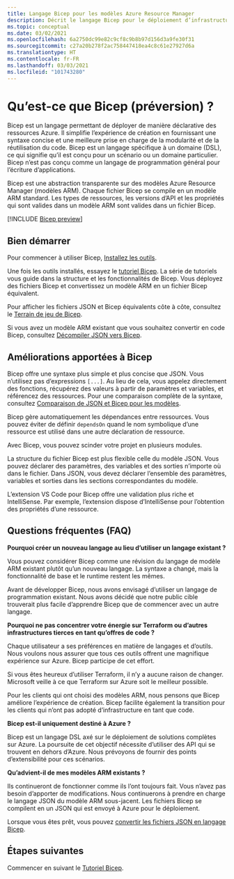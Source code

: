 ```yaml
---
title: Langage Bicep pour les modèles Azure Resource Manager
description: Décrit le langage Bicep pour le déploiement d’infrastructure sur Azure via des modèles Azure Resource Manager.
ms.topic: conceptual
ms.date: 03/02/2021
ms.openlocfilehash: 6a2750dc99e82c9cf8c9b8b97d156d3a9fe30f31
ms.sourcegitcommit: c27a20b278f2ac758447418ea4c8c61e27927d6a
ms.translationtype: HT
ms.contentlocale: fr-FR
ms.lasthandoff: 03/03/2021
ms.locfileid: "101743280"
---
```

# <a name="what-is-bicep-preview"></a>Qu’est-ce que Bicep (préversion) ?

Bicep est un langage permettant de déployer de manière déclarative des ressources Azure. Il simplifie l’expérience de création en fournissant une syntaxe concise et une meilleure prise en charge de la modularité et de la réutilisation du code. Bicep est un langage spécifique à un domaine (DSL), ce qui signifie qu’il est conçu pour un scénario ou un domaine particulier. Bicep n’est pas conçu comme un langage de programmation général pour l’écriture d’applications.

Bicep est une abstraction transparente sur des modèles Azure Resource Manager (modèles ARM). Chaque fichier Bicep se compile en un modèle ARM standard. Les types de ressources, les versions d’API et les propriétés qui sont valides dans un modèle ARM sont valides dans un fichier Bicep.

[!INCLUDE [Bicep preview](../../../includes/resource-manager-bicep-preview.md)]

## <a name="get-started"></a>Bien démarrer

Pour commencer à utiliser Bicep, [Installez les outils](https://github.com/Azure/bicep/blob/main/docs/installing.md).

Une fois les outils installés, essayez le [tutoriel Bicep](./bicep-tutorial-create-first-bicep.md). La série de tutoriels vous guide dans la structure et les fonctionnalités de Bicep. Vous déployez des fichiers Bicep et convertissez un modèle ARM en un fichier Bicep équivalent.

Pour afficher les fichiers JSON et Bicep équivalents côte à côte, consultez le [Terrain de jeu de Bicep](https://aka.ms/bicepdemo).

Si vous avez un modèle ARM existant que vous souhaitez convertir en code Bicep, consultez [Décompiler JSON vers Bicep](compare-template-syntax.md#decompile-json-to-bicep).

## <a name="bicep-improvements"></a>Améliorations apportées à Bicep

Bicep offre une syntaxe plus simple et plus concise que JSON. Vous n’utilisez pas d’expressions `[...]`. Au lieu de cela, vous appelez directement des fonctions, récupérez des valeurs à partir de paramètres et variables, et référencez des ressources. Pour une comparaison complète de la syntaxe, consultez [Comparaison de JSON et Bicep pour les modèles](compare-template-syntax.md).

Bicep gère automatiquement les dépendances entre ressources. Vous pouvez éviter de définir `dependsOn` quand le nom symbolique d’une ressource est utilisé dans une autre déclaration de ressource.

Avec Bicep, vous pouvez scinder votre projet en plusieurs modules.

La structure du fichier Bicep est plus flexible celle du modèle JSON. Vous pouvez déclarer des paramètres, des variables et des sorties n’importe où dans le fichier. Dans JSON, vous devez déclarer l’ensemble des paramètres, variables et sorties dans les sections correspondantes du modèle.

L’extension VS Code pour Bicep offre une validation plus riche et IntelliSense. Par exemple, l’extension dispose d’IntelliSense pour l’obtention des propriétés d’une ressource.

## <a name="faq"></a>Questions fréquentes (FAQ)

**Pourquoi créer un nouveau langage au lieu d’utiliser un langage existant ?**

Vous pouvez considérer Bicep comme une révision du langage de modèle ARM existant plutôt qu’un nouveau langage. La syntaxe a changé, mais la fonctionnalité de base et le runtime restent les mêmes.

Avant de développer Bicep, nous avons envisagé d’utiliser un langage de programmation existant. Nous avons décidé que notre public cible trouverait plus facile d’apprendre Bicep que de commencer avec un autre langage.

**Pourquoi ne pas concentrer votre énergie sur Terraform ou d’autres infrastructures tierces en tant qu’offres de code ?**

Chaque utilisateur a ses préférences en matière de langages et d’outils. Nous voulons nous assurer que tous ces outils offrent une magnifique expérience sur Azure. Bicep participe de cet effort.

Si vous êtes heureux d’utiliser Terraform, il n’y a aucune raison de changer. Microsoft veille à ce que Terraform sur Azure soit le meilleur possible.

Pour les clients qui ont choisi des modèles ARM, nous pensons que Bicep améliore l’expérience de création. Bicep facilite également la transition pour les clients qui n’ont pas adopté d’infrastructure en tant que code.

**Bicep est-il uniquement destiné à Azure ?**

Bicep est un langage DSL axé sur le déploiement de solutions complètes sur Azure. La poursuite de cet objectif nécessite d’utiliser des API qui se trouvent en dehors d’Azure. Nous prévoyons de fournir des points d’extensibilité pour ces scénarios.

**Qu’advient-il de mes modèles ARM existants ?**

Ils continueront de fonctionner comme ils l’ont toujours fait. Vous n’avez pas besoin d’apporter de modifications. Nous continuerons à prendre en charge le langage JSON du modèle ARM sous-jacent. Les fichiers Bicep se compilent en un JSON qui est envoyé à Azure pour le déploiement.

Lorsque vous êtes prêt, vous pouvez [convertir les fichiers JSON en langage Bicep](compare-template-syntax.md#decompile-json-to-bicep).

## <a name="next-steps"></a>Étapes suivantes

Commencer en suivant le [Tutoriel Bicep](./bicep-tutorial-create-first-bicep.md).
